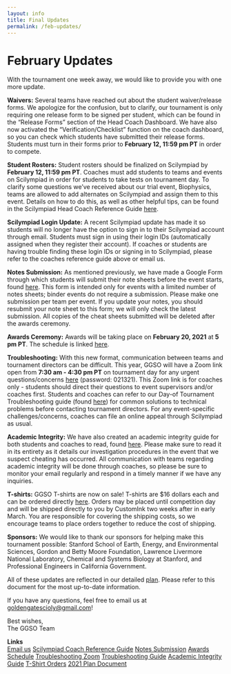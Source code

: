 ```yaml
---
layout: info
title: Final Updates
permalink: /feb-updates/
---
```


# February Updates

With the tournament one week away, we would like to provide you with one more update.

<b>Waivers:</b> Several teams have reached out about the student waiver/release forms. We apologize for the confusion, but to clarify, our tournament is only requiring one release form to be signed per student, which can be found in the “Release Forms” section of the Head Coach Dashboard. We have also now activated the “Verification/Checklist” function on the coach dashboard, so you can check which students have submitted their release forms. Students must turn in their forms prior to <b>February 12, 11:59 pm PT</b> in order to compete.

<b>Student Rosters:</b> Student rosters should be finalized on Scilympiad by <b>February 12, 11:59 pm PT</b>. Coaches must add students to teams and events on Scilympiad in order for students to take tests on tournament day. To clarify some questions we’ve received about our trial event, Biophysics, teams are allowed to add alternates on Scilympiad and assign them to this event. Details on how to do this, as well as other helpful tips, can be found in the Scilympiad Head Coach Reference Guide <a target="_blank" href="https://docs.google.com/document/d/1C89iAxOcoc6cH4OIqX9pm5p88cta7X6931HrJCgmOeY/edit?usp=sharing">here</a>.

<b>Scilympiad Login Update:</b> A recent Scilympiad update has made it so students will no longer have the option to sign in to their Scilympiad account through email. Students must sign in using their login IDs (automatically assigned when they register their account). If coaches or students are having trouble finding these login IDs or signing in to Scilympiad, please refer to the coaches reference guide above or email us.

<b>Notes Submission:</b> As mentioned previously, we have made a Google Form through which students will submit their note sheets before the event starts, found <a target="_blank" href="https://forms.gle/3MENf7XUx1spKtDt6">here</a>. This form is intended only for events with a limited number of notes sheets; binder events do not require a submission. Please make one submission per team per event. If you update your notes, you should resubmit your note sheet to this form; we will only check the latest submission. All copies of the cheat sheets submitted will be deleted after the awards ceremony.

<b>Awards Ceremony:</b> Awards will be taking place on <b>February 20, 2021</b> at <b>5 pm PT</b>. The schedule is linked <a target="_blank" href="https://docs.google.com/document/d/1yu9vtbaEITvUqZculFzEZIy6IVRowMNpLhBmWEn2j20/edit?usp=sharing">here</a>.

<b>Troubleshooting:</b> With this new format, communication between teams and tournament directors can be difficult. This year, GGSO will have a Zoom link open from <b>7:30 am - 4:30 pm PT</b> on tournament day for any urgent questions/concerns <a target="_blank" href="https://stanford.zoom.us/j/93917725257?pwd=WmpCL1dOWkdzbzdxN1JFMHBMd1B1UT09">here</a> (password: 021321). This Zoom link is for coaches only - students should direct their questions to event supervisors and/or coaches first. Students and coaches can refer to our Day-of Tournament Troubleshooting guide (found <a target="_blank" href="https://docs.google.com/document/d/1RwFu7o9ulwN38wOhzgiJbcd3WqxK6dKm0yXTlSPJzYQ/edit?fbclid=IwAR1_L41ff1XKi-vKV7voq7AktFOgg0jxx70B5MyLgQWacAdy-P2j6xpWQ9g">here</a>) for common solutions to technical problems before contacting tournament directors. For any event-specific challenges/concerns, coaches can file an online appeal through Scilympiad as usual.

<b>Academic Integrity:</b> We have also created an academic integrity guide for both students and coaches to read, found <a target="_blank" href="https://docs.google.com/document/d/1p-SrlxuggYGClG7R8Vz__0jYUTTMuQNCSHoSG7tRr14/edit?usp=sharing">here</a>. Please make sure to read it in its entirety as it details our investigation procedures in the event that we suspect cheating has occurred. All communication with teams regarding academic integrity will be done through coaches, so please be sure to monitor your email regularly and respond in a timely manner if we have any inquiries.

<b>T-shirts:</b> GGSO T-shirts are now on sale! T-shirts are $16 dollars each and can be ordered directly <a target="_blank" href="https://www.customink.com/g/nga0-00cd-6nfk">here</a>. Orders may be placed until competition day and will be shipped directly to you by CustomInk two weeks after in early March. You are responsible for covering the shipping costs, so we encourage teams to place orders together to reduce the cost of shipping.

<b>Sponsors:</b> We would like to thank our sponsors for helping make this tournament possible: Stanford School of Earth, Energy, and Environmental Sciences, Gordon and Betty Moore Foundation, Lawrence Livermore National Laboratory, Chemical and Systems Biology at Stanford, and Professional Engineers in California Government.

All of these updates are reflected in our detailed <a target="_blank" href="https://docs.google.com/document/d/1PgulkUgZ8pOl2daWdRuLzUSWo5lmfeKH7uJjoBNgBtk/edit">plan</a>. Please refer to this document for the most up-to-date information. 

If you have any questions, feel free to email us at goldengatescioly@gmail.com!

Best wishes, <br/>
The GGSO Team

**Links**
<br/>
<a class="btn btn-md btn-mid" target="_blank" href="mailto:goldengatescioly@gmail.com">Email us</a>
<a class="btn btn-md btn-mid" target="_blank" href="https://docs.google.com/document/d/1C89iAxOcoc6cH4OIqX9pm5p88cta7X6931HrJCgmOeY/edit?usp=sharing">Scilympiad Coach Reference Guide</a>
<a class="btn btn-md btn-mid" target="_blank" href="https://forms.gle/3MENf7XUx1spKtDt6">Notes Submission</a>
<a class="btn btn-md btn-mid" target="_blank" href="https://docs.google.com/document/d/1yu9vtbaEITvUqZculFzEZIy6IVRowMNpLhBmWEn2j20/edit?usp=sharing">Awards Schedule</a>
<a class="btn btn-md btn-mid" target="_blank" href="https://stanford.zoom.us/j/93917725257?pwd=WmpCL1dOWkdzbzdxN1JFMHBMd1B1UT09">Troubleshooting Zoom</a>
<a class="btn btn-md btn-mid" target="_blank" href="https://docs.google.com/document/d/1RwFu7o9ulwN38wOhzgiJbcd3WqxK6dKm0yXTlSPJzYQ/edit?fbclid=IwAR1_L41ff1XKi-vKV7voq7AktFOgg0jxx70B5MyLgQWacAdy-P2j6xpWQ9g">Troubleshooting Guide</a>
<a class="btn btn-md btn-mid" target="_blank" href="https://docs.google.com/document/d/1p-SrlxuggYGClG7R8Vz__0jYUTTMuQNCSHoSG7tRr14/edit?usp=sharing">Academic Integrity Guide</a>
<a class="btn btn-md btn-mid" target="_blank" href="https://www.customink.com/g/nga0-00cd-6nfk">T-Shirt Orders</a>
<a class="btn btn-md btn-mid" target="_blank" href="https://docs.google.com/document/d/1PgulkUgZ8pOl2daWdRuLzUSWo5lmfeKH7uJjoBNgBtk/edit">2021 Plan Document</a>